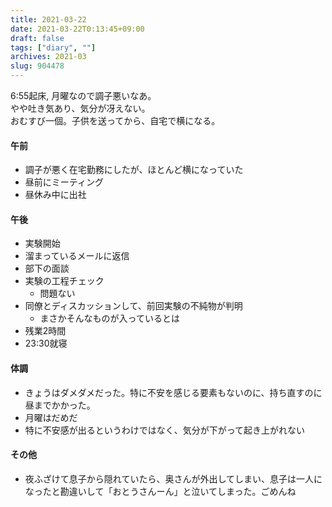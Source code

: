```yaml
---
title: 2021-03-22
date: 2021-03-22T0:13:45+09:00
draft: false
tags: ["diary", ""]
archives: 2021-03
slug: 904478
---
```

6:55起床, 月曜なので調子悪いなあ。  
やや吐き気あり、気分が冴えない。  
おむすび一個。子供を送ってから、自宅で横になる。
#### 午前
- 調子が悪く在宅勤務にしたが、ほとんど横になっていた
- 昼前にミーティング
- 昼休み中に出社
#### 午後
- 実験開始
- 溜まっているメールに返信
- 部下の面談
- 実験の工程チェック
  - 問題ない
- 同僚とディスカッションして、前回実験の不純物が判明
  - まさかそんなものが入っているとは
- 残業2時間
- 23:30就寝
#### 体調
- きょうはダメダメだった。特に不安を感じる要素もないのに、持ち直すのに昼までかかった。
- 月曜はだめだ
- 特に不安感が出るというわけではなく、気分が下がって起き上がれない
#### その他
- 夜ふざけて息子から隠れていたら、奥さんが外出してしまい、息子は一人になったと勘違いして「おとうさんーん」と泣いてしまった。ごめんね